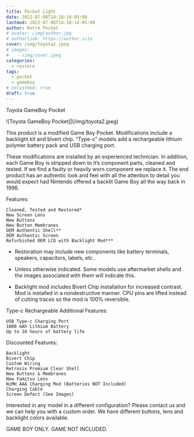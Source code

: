 ```yaml
---
title: Pocket Light
date: 2022-07-06T14:18:14-05:00
lastmod: 2022-07-06T14:18:14-05:00
author: Retro Pocket
# avatar: /img/author.jpg
# authorlink: https://author.site
cover: /img/toyota2.jpeg
# images:
#   - /img/cover.jpeg
categories:
  - restore
tags:
  - pocket
  - gameboy
# nolastmod: true
draft: true
---
```


Toyota GameBoy Pocket

<!--more-->

![Toyota GameBoy Pocket]|(/img/toyota2.jpeg)

This product is a modified Game Boy Pocket. Modifications include a backlight kit and bivert chip. “Type-c” models add a rechargeable lithium polymer battery pack and USB charging port.  

These modifications are installed by an experienced technician. In addition, each Game Boy is stripped down to it’s component parts, cleaned and tested. If we find a faulty or heavily worn component we replace it. The end product has an authentic look and feel with all the attention to detail you would expect had Nintendo offered a backlit Game Boy all the way back in 1996.

Features:

    Cleaned, Tested and Restored*
    New Screen Lens
    New Buttons 
    New Button Membranes
    OEM Authentic Shell**
    OEM Authentic Screen
    Refurbished OEM LCD with Backlight Mod***

* Restoration may include new components like battery terminals, speakers, capacitors, labels, etc..

* Unless otherwise indicated. Some models use aftermarket shells and the images associated with them will indicate this.

* Backlight mod includes Bivert Chip installation for increased contrast. Mod is installed in a nondestructive manner. CPU pins are lifted instead of cutting traces so the mod is 100% reversible.

Type-c Rechargeable Additional Features: 

    USB Type-c Charging Port
    1000 mAh Lithium Battery 
    Up to 10 hours of battery life

Discounted Features:

    Backlight
    Bivert Chip
    Custom Wiring
    Retrosix Premium Clear Shell
    New Buttons & Membranes
    New Famitsu Lens
    NiMH AAA Charging Mod (Batteries NOT Included)
    Charging Cable
    Screen Defect (See Images)


Interested in any model in a different configuration? Please contact us and we can help you with a custom order. We have different buttons, lens and backlight colors available.

GAME BOY ONLY. GAME NOT INCLUDED.
